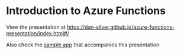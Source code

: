 # Introduction to Azure Functions
View the presentation at https://dan-silver.github.io/azure-functions-presentation/index.html#/

Also check the [sample app](https://github.com/dan-silver/azure-function-samples) that accompanies this presentation.